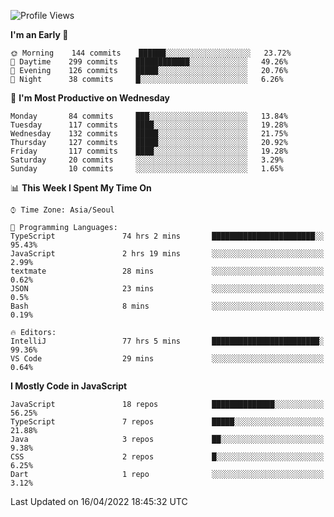 <!--START_SECTION:waka-->
![Profile Views](http://img.shields.io/badge/Profile%20Views-1-blue)

**I'm an Early 🐤** 

```text
🌞 Morning    144 commits    ██████░░░░░░░░░░░░░░░░░░░   23.72% 
🌆 Daytime    299 commits    ████████████░░░░░░░░░░░░░   49.26% 
🌃 Evening    126 commits    █████░░░░░░░░░░░░░░░░░░░░   20.76% 
🌙 Night      38 commits     █░░░░░░░░░░░░░░░░░░░░░░░░   6.26%

```
📅 **I'm Most Productive on Wednesday** 

```text
Monday       84 commits     ███░░░░░░░░░░░░░░░░░░░░░░   13.84% 
Tuesday      117 commits    ████░░░░░░░░░░░░░░░░░░░░░   19.28% 
Wednesday    132 commits    █████░░░░░░░░░░░░░░░░░░░░   21.75% 
Thursday     127 commits    █████░░░░░░░░░░░░░░░░░░░░   20.92% 
Friday       117 commits    ████░░░░░░░░░░░░░░░░░░░░░   19.28% 
Saturday     20 commits     ░░░░░░░░░░░░░░░░░░░░░░░░░   3.29% 
Sunday       10 commits     ░░░░░░░░░░░░░░░░░░░░░░░░░   1.65%

```


📊 **This Week I Spent My Time On** 

```text
⌚︎ Time Zone: Asia/Seoul

💬 Programming Languages: 
TypeScript               74 hrs 2 mins       ███████████████████████░░   95.43% 
JavaScript               2 hrs 19 mins       ░░░░░░░░░░░░░░░░░░░░░░░░░   2.99% 
textmate                 28 mins             ░░░░░░░░░░░░░░░░░░░░░░░░░   0.62% 
JSON                     23 mins             ░░░░░░░░░░░░░░░░░░░░░░░░░   0.5% 
Bash                     8 mins              ░░░░░░░░░░░░░░░░░░░░░░░░░   0.19%

🔥 Editors: 
IntelliJ                 77 hrs 5 mins       ████████████████████████░   99.36% 
VS Code                  29 mins             ░░░░░░░░░░░░░░░░░░░░░░░░░   0.64%

```

**I Mostly Code in JavaScript** 

```text
JavaScript               18 repos            ██████████████░░░░░░░░░░░   56.25% 
TypeScript               7 repos             █████░░░░░░░░░░░░░░░░░░░░   21.88% 
Java                     3 repos             ██░░░░░░░░░░░░░░░░░░░░░░░   9.38% 
CSS                      2 repos             █░░░░░░░░░░░░░░░░░░░░░░░░   6.25% 
Dart                     1 repo              ░░░░░░░░░░░░░░░░░░░░░░░░░   3.12%

```



 Last Updated on 16/04/2022 18:45:32 UTC
<!--END_SECTION:waka-->
